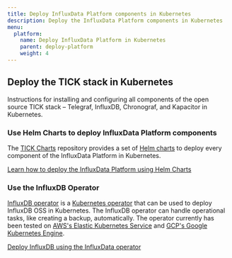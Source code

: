 ```yaml
---
title: Deploy InfluxData Platform components in Kubernetes
description: Deploy the InfluxData Platform components in Kubernetes
menu:
  platform:
    name: Deploy InfluxData Platform in Kubernetes
    parent: deploy-platform
    weight: 4
---
```


## Deploy the TICK stack in Kubernetes

Instructions for installing and configuring all components of the open source TICK stack – Telegraf, InfluxDB, Chronograf, and Kapacitor in Kubernetes.

### Use Helm Charts to deploy InfluxData Platform components

The [TICK Charts](https://github.com/influxdata/tick-charts) repository provides a set of [Helm charts](https://docs.helm.sh/) to deploy every component of the InfluxData Platform in Kubernetes.

[Learn how to deploy the InfluxData Platform using Helm Charts](https://github.com/influxdata/tick-charts/blob/master/README.md)

### Use the InfluxDB Operator

[InfluxDB operator](https://github.com/influxdata/influxdata-operator) is a [Kubernetes operator](https://coreos.com/operators/) that can be used to deploy InfluxDB OSS in Kubernetes. The InfluxDB operator can handle operational tasks, like creating a backup, automatically. The operator currently has been tested on [AWS's Elastic Kubernetes Service](https://aws.amazon.com/eks/) and [GCP's Google Kubernetes Engine](https://cloud.google.com/kubernetes-engine/).

[Deploy InfluxDB using the InfluxData operator](https://github.com/influxdata/influxdata-operator)
